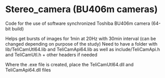 # Stereo_camera (BU406m cameras)
Code for the use of software synchronized Toshiba BU406m camera (64-bit build)

Helps get bursts of images for 1min at 20Hz with 30min interval (can be changed depending on purpose of the study)
Need to have a folder with lib/TeliCamUtl64.lib and TeliCamApi64.lib as well as include/TeliCamApi.h and TeliCamUtl.h + other headers if needed

Where the .exe file is created, place the TeliCamUtl64.dll and TeliCamApi64.dll files
